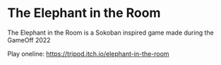 # The Elephant in the Room
The Elephant in the Room is a Sokoban inspired game made during the GameOff 2022

Play oneline: https://tripod.itch.io/elephant-in-the-room
